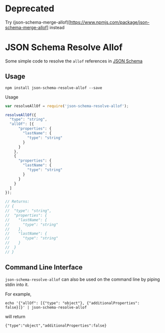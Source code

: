 # Deprecated

Try (json-schema-merge-allof)[https://www.npmjs.com/package/json-schema-merge-allof] instead

# JSON Schema Resolve Allof

Some simple code to resolve the `allof` references in [JSON Schema](http://json-schema.org/)

## Usage

```
npm install json-schema-resolve-allof --save
```

Usage

```js 
var resolveAllOf = require('json-schema-resolve-allof');

resolveAllOf({
  "type": "string",
  "allOf": [{
      "properties": {
        "lastName": {
          "type": "string"
        }
      }
    },
    {
      "properties": {
        "lastName": {
          "type": "string"
        }
      }
    }
  ]
});

// Returns:
// {
//  "type": "string",
//  "properties": {
//    "lastName": {
//      "type": "string"
//    },
//    "lastName": {
//      "type": "string"
//    }
//  }
// }
```

## Command Line Interface

`json-schema-resolve-allof` can also be used on the command line by piping stdin into it.

For example,
```
echo '{"allOf": [{"type": "object"}, {"additionalProperties": false}]}' | json-schema-resolve-allof
```

will return
```
{"type":"object","additionalProperties":false}
```
